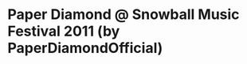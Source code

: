 <!--
id: 4161684448
link: http://tumblr.atmos.org/post/4161684448/paper-diamond-snowball-music-festival-2011-by
slug: paper-diamond-snowball-music-festival-2011-by
date: Mon Mar 28 2011 09:55:04 GMT-0700 (PDT)
publish: 2011-03-028
tags: 
title: Paper Diamond @ Snowball Music Festival 2011 (by PaperDiamondOfficial)
-->


Paper Diamond @ Snowball Music Festival 2011 (by PaperDiamondOfficial)
======================================================================



